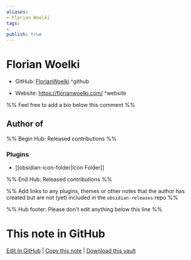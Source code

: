 ```yaml
---
aliases:
- Florian Woelki
tags:
- 
publish: true
---
```


# Florian Woelki

- GitHub: [FlorianWoelki](https://github.com/FlorianWoelki/) ^github
<!-- - Discord: `@` ^discord-->
- Website: <https://florianwoelki.com/> ^website
<!-- - [[Publish sites|Publish site]]: ^publish-->

%% Feel free to add a bio below this comment %%


## Author of

%% Begin Hub: Released contributions %%
### Plugins
- [[obsidian-icon-folder|Icon Folder]]

%% End Hub: Released contributions %%

%% Add links to any plugins, themes or other notes that the author has created but are not (yet) included in the `obsidian-releases` repo %%

<!--
### Unlisted plugins

- 
-->

<!--
### Others

- 
-->

<!--
## Sponsor this author

- [[GitHub sponsors]]: [Sponsor @FlorianWoelki on GitHub Sponsors](https://github.com/sponsors/FlorianWoelki) ^github-sponsor
- [[Buy me a coffee]]: ^buy-me-a-coffee
- [[PayPal]]: ^paypal
- [[Patreon]]: ^patreon

-->

<!--
## Follow this author

- [[YouTube Channels|On YouTube]]: ^youtube
- Twitter: ^twitter
- ...
-->

%% Hub footer: Please don't edit anything below this line %%

# This note in GitHub

<span class="git-footer">[Edit In GitHub](https://github.dev/obsidian-community/obsidian-hub/blob/main/01%20-%20Community/People/FlorianWoelki.md "git-hub-edit-note") | [Copy this note](https://raw.githubusercontent.com/obsidian-community/obsidian-hub/main/01%20-%20Community/People/FlorianWoelki.md "git-hub-copy-note") | [Download this vault](https://github.com/obsidian-community/obsidian-hub/archive/refs/heads/main.zip "git-hub-download-vault") </span>